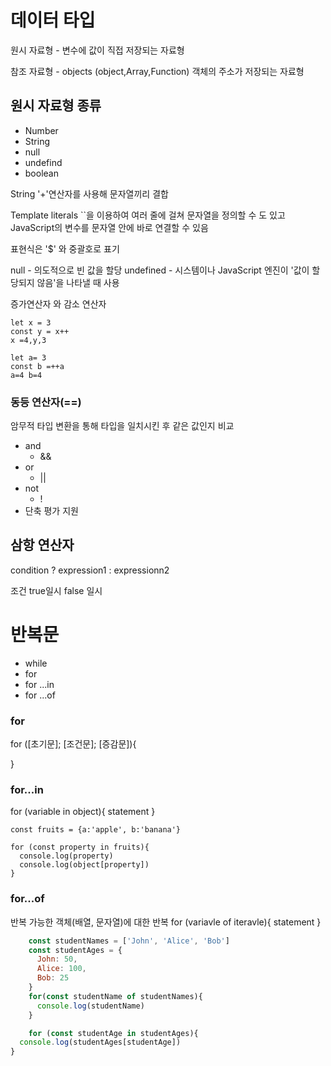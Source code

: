 # 데이터 타입
원시 자료형 - 변수에 값이 직접 저장되는 자료형

참조 자료형 - objects (object,Array,Function) 객체의 주소가 저장되는 자료형


## 원시 자료형 종류
- Number
- String
- null
- undefind
- boolean


String 
'+'연산자를 사용해 문자열끼리 결합

Template literals
``을 이용하여 여러 줄에 걸쳐 문자열을 정의할 수 도 있고 JavaScript의 변수를 문자열 안에 바로 연결할 수 있음

표현식은 '$' 와 중괄호로 표기

null - 의도적으로 빈 값을 할당
undefined - 시스템이나 JavaScript 엔진이 '값이 할당되지 않음'을 나타낼 때 사용

증가연산자 와 감소 연산자
```
let x = 3
const y = x++
x =4,y,3

let a= 3
const b =++a
a=4 b=4
```

### 동등 연산자(==)
암무적 타입 변환을 통해 타입을 일치시킨 후 같은 값인지 비교

- and
  - &&
- or
  - ||
- not
  - !
- 단축 평가 지원

## 삼항 연산자

condition ? expression1 : expressionn2

조건          true일시      false 일시

# 반복문
- while
- for
- for ...in
- for ...of


### for

for ([초기문]; [조건문]; [증감문]){

}

### for...in

for (variable in object){
  statement
}

```
const fruits = {a:'apple', b:'banana'}

for (const property in fruits){
  console.log(property)
  console.log(object[property])
}
```

### for...of

반복 가능한 객체(배열, 문자열)에 대한 반복
for (variavle of iteravle){
  statement
}

```javascript
    const studentNames = ['John', 'Alice', 'Bob']
    const studentAges = {
      John: 50,
      Alice: 100,
      Bob: 25
    }
    for(const studentName of studentNames){
      console.log(studentName)
    }

    for (const studentAge in studentAges){
  console.log(studentAges[studentAge])
}
```